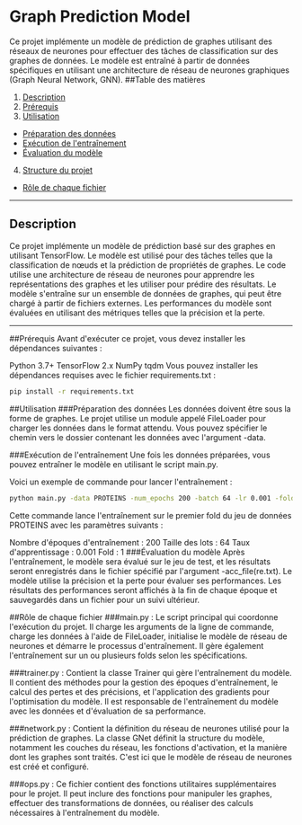 # Graph Prediction Model

Ce projet implémente un modèle de prédiction de graphes utilisant des réseaux de neurones pour effectuer des tâches de classification sur des graphes de données. Le modèle est entraîné à partir de données spécifiques en utilisant une architecture de réseau de neurones graphiques (Graph Neural Network, GNN).
##Table des matières
  1. [Description](#description)
  2. [Prérequis](#prérequis)
  3. [Utilisation](#utilisation)
   - [Préparation des données](#préparation-des-données)
   - [Exécution de l'entraînement](#exécution-de-lentraînement)
   - [Évaluation du modèle](#évaluation-du-modèle)
  4. [Structure du projet](#structure-du-projet)
   - [Rôle de chaque fichier](#rôle-de-chaque-fichier)
  
  ---
  
  ## Description
  Ce projet implémente un modèle de prédiction basé sur des graphes en utilisant TensorFlow. Le modèle est utilisé pour des tâches telles que la classification de nœuds et la prédiction de propriétés de graphes. Le code utilise une architecture de réseau de neurones pour apprendre les représentations des graphes et les utiliser pour prédire des résultats.
  Le modèle s'entraîne sur un ensemble de données de graphes, qui peut être chargé à partir de fichiers externes. Les performances du modèle sont évaluées en utilisant des métriques telles que la précision et la perte.
  
---
##Prérequis
Avant d'exécuter ce projet, vous devez installer les dépendances suivantes :

  Python 3.7+
  TensorFlow 2.x
  NumPy
  tqdm
Vous pouvez installer les dépendances requises avec le fichier requirements.txt :
```bash
pip install -r requirements.txt
```
##Utilisation
###Préparation des données
Les données doivent être sous la forme de graphes. Le projet utilise un module appelé FileLoader pour charger les données dans le format attendu. Vous pouvez spécifier le chemin vers le dossier contenant les données avec l'argument -data.

###Exécution de l'entraînement
Une fois les données préparées, vous pouvez entraîner le modèle en utilisant le script main.py.

Voici un exemple de commande pour lancer l'entraînement :
```bash
python main.py -data PROTEINS -num_epochs 200 -batch 64 -lr 0.001 -fold 1
```
Cette commande lance l'entraînement sur le premier fold du jeu de données PROTEINS avec les paramètres suivants :

Nombre d'époques d'entraînement : 200
Taille des lots : 64
Taux d'apprentissage : 0.001
Fold : 1 
###Évaluation du modèle
Après l'entraînement, le modèle sera évalué sur le jeu de test, et les résultats seront enregistrés dans le fichier spécifié par l'argument -acc_file(re.txt). Le modèle utilise la précision et la perte pour évaluer ses performances.
Les résultats des performances seront affichés à la fin de chaque époque et sauvegardés dans un fichier pour un suivi ultérieur.

##Rôle de chaque fichier
###main.py : Le script principal qui coordonne l'exécution du projet. Il charge les arguments de la ligne de commande, charge les données à l'aide de FileLoader, initialise le modèle de réseau de neurones et démarre le processus d'entraînement. Il gère également l'entraînement sur un ou plusieurs folds selon les spécifications.

###trainer.py : Contient la classe Trainer qui gère l'entraînement du modèle. Il contient des méthodes pour la gestion des époques d'entraînement, le calcul des pertes et des précisions, et l'application des gradients pour l'optimisation du modèle. Il est responsable de l'entraînement du modèle avec les données et d'évaluation de sa performance.

###network.py : Contient la définition du réseau de neurones utilisé pour la prédiction de graphes. La classe GNet définit la structure du modèle, notamment les couches du réseau, les fonctions d'activation, et la manière dont les graphes sont traités. C'est ici que le modèle de réseau de neurones est créé et configuré.

###ops.py : Ce fichier contient des fonctions utilitaires supplémentaires pour le projet. Il peut inclure des fonctions pour manipuler les graphes, effectuer des transformations de données, ou réaliser des calculs nécessaires à l'entraînement du modèle.
